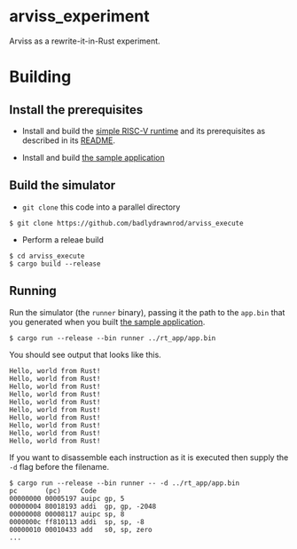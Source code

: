 # arviss_experiment

Arviss as a rewrite-it-in-Rust experiment.

# Building

## Install the prerequisites

- Install and build the [simple RISC-V runtime](https://github.com/badlydrawnrod/rt) and its prerequisites as described in its [README](https://github.com/badlydrawnrod/rt/blob/master/README.md).

- Install and build [the sample application](https://github.com/badlydrawnrod/rt_app)

## Build the simulator

- `git clone` this code into a parallel directory

```
$ git clone https://github.com/badlydrawnrod/arviss_execute
```

- Perform a releae build

```
$ cd arviss_execute
$ cargo build --release
```

## Running

Run the simulator (the `runner` binary), passing it the path to the `app.bin` that you generated when you built [the sample application](https://github.com/badlydrawnrod/rt_app).

```
$ cargo run --release --bin runner ../rt_app/app.bin
```

You should see output that looks like this.
```
Hello, world from Rust!
Hello, world from Rust!
Hello, world from Rust!
Hello, world from Rust!
Hello, world from Rust!
Hello, world from Rust!
Hello, world from Rust!
Hello, world from Rust!
Hello, world from Rust!
Hello, world from Rust!
```

If you want to disassemble each instruction as it is executed then supply the `-d` flag before the filename.

```
$ cargo run --release --bin runner -- -d ../rt_app/app.bin
pc       (pc)     Code
00000000 00005197 auipc gp, 5
00000004 80018193 addi  gp, gp, -2048
00000008 00008117 auipc sp, 8
0000000c ff810113 addi  sp, sp, -8
00000010 00010433 add   s0, sp, zero
...
```
